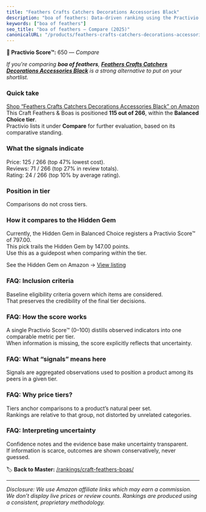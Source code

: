 ```yaml
---
title: "Feathers Crafts Catchers Decorations Accessories Black"
description: "boa of feathers: Data-driven ranking using the Practivio Score™. Positioned by quality, value, demand, findability, momentum."
keywords: ["boa of feathers"]
seo_title: "boa of feathers — Compare (2025)"
canonicalURL: "/products/feathers-crafts-catchers-decorations-accessories-black-B0991Y2PP1/"
---
```


**🛒 Practivio Score™:** 650 — _Compare_


*If you're comparing **boa of feathers**, **[Feathers Crafts Catchers Decorations Accessories Black](https://www.amazon.com/dp/B0991Y2PP1?tag=practivio-20)** is a strong alternative to put on your shortlist.*
### Quick take
[Shop “Feathers Crafts Catchers Decorations Accessories Black” on Amazon](https://www.amazon.com/dp/B0991Y2PP1?tag=practivio-20)
This Craft Feathers & Boas is positioned **115 out of 266**, within the **Balanced Choice tier**.  
Practivio lists it under **Compare** for further evaluation, based on its comparative standing.

### What the signals indicate
Price: 125 / 266 (top 47% lowest cost).  
Reviews: 71 / 266 (top 27% in review totals).  
Rating: 24 / 266 (top 10% by average rating).  

### Position in tier
Comparisons do not cross tiers.

### How it compares to the Hidden Gem
Currently, the Hidden Gem in Balanced Choice registers a Practivio Score™ of 797.00.  
This pick trails the Hidden Gem by 147.00 points.  
Use this as a guidepost when comparing within the tier.  

See the Hidden Gem on Amazon → [View listing](https://www.amazon.com/dp/B09Z2K13Q1?tag=practivio-20)

### FAQ: Inclusion criteria
Baseline eligibility criteria govern which items are considered.  
That preserves the credibility of the final tier decisions.

### FAQ: How the score works
A single Practivio Score™ (0–100) distills observed indicators into one comparable metric per tier.  
When information is missing, the score explicitly reflects that uncertainty.

### FAQ: What “signals” means here
Signals are aggregated observations used to position a product among its peers in a given tier.

### FAQ: Why price tiers?
Tiers anchor comparisons to a product’s natural peer set.  
Rankings are relative to that group, not distorted by unrelated categories.

### FAQ: Interpreting uncertainty
Confidence notes and the evidence base make uncertainty transparent.  
If information is scarce, outcomes are shown conservatively, never guessed.

<!-- Missing template for Compare/CompareWithinPriceClass -->


🏷️ **Back to Master:** [/rankings/craft-feathers-boas/](/rankings/craft-feathers-boas/)

---
_Disclosure: We use Amazon affiliate links which may earn a commission. We don’t display live prices or review counts. Rankings are produced using a consistent, proprietary methodology._
